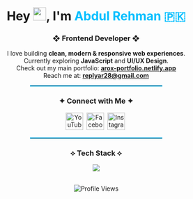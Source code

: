 <div align="center">

<h1>Hey <img src="https://camo.githubusercontent.com/d552948e7884c41fde2d32b9221d79f0df2076c7d824aaab954ca93f53d95884/68747470733a2f2f6d656469612e67697068792e636f6d2f6d656469612f6876524a434c467a6361737252346961377a2f67697068792e676966" width="30px">, I'm <span style="color:#00BFFF;">Abdul Rehman 🇵🇰</span></h1>
<h3>❖ Frontend Developer ❖</h3>

<p>
I love building <b>clean, modern & responsive web experiences</b>.<br>
Currently exploring <b>JavaScript</b> and <b>UI/UX Design</b>.<br>
Check out my main portfolio: <a href="https://arox-portfolio.netlify.app" target="_blank"><b>arox-portfolio.netlify.app</b></a><br>
Reach me at: <b><a href="https://mail.google.com/mail/u/0/?fs=1&to=replyar28@gmail.com&su=Hello&body=Write+your+message+here&tf=cm" target="_blank">replyar28@gmail.com<a></b>
</p>

<hr style="width:60%; border: 0.5px solid #00BFFF;">

<h3>✦ Connect with Me ✦</h3>

<p align="center">
  <a href="https://www.youtube.com/@ar.webnox" target="_blank"><img src="https://cdn-icons-png.flaticon.com/512/1384/1384060.png" width="40" alt="YouTube"/></a><span>&nbsp;</span>
  <a href="https://www.facebook.com/ar.webnox" target="_blank"><img src="https://cdn-icons-png.flaticon.com/512/1384/1384053.png" width="40" alt="Facebook"/></a><span>&nbsp;</span>
  <a href="https://www.instagram.com/ar.webnox" target="_blank"><img src="https://cdn-icons-png.flaticon.com/512/1384/1384063.png" width="40" alt="Instagram"/></a><span>&nbsp;</span>
</p>

<hr style="width:60%; border: 0.5px solid #00BFFF;">

<h3>⟡ Tech Stack ⟡</h3>
<p>
  <img src="https://skillicons.dev/icons?i=html,css,js,java,cpp,php,vscode,github" />
</p>

<br>

<img src="https://komarev.com/ghpvc/?username=now-abdulrehman&style=flat-square&color=00BFFF" alt="Profile Views"/>

</div>
